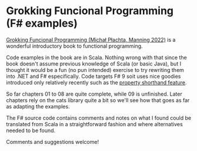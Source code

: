 ﻿# Grokking Funcional Programming (F# examples)

[Grokking Funcional Programming (Michał Płachta, Manning 2022)](https://www.manning.com/books/grokking-functional-programming) is a wonderful introductory book to functional programming. 

Code examples in the book are in Scala. Nothing wrong with that since the book doesn't assume previous knowledge of Scala (or basic Java), but I thought it would be a fun (no pun intended) exercise to try rewriting them into .NET and F# especifically. Code targets F# 9 soit  uses nice goodies introduced only relatively recently such as the [property shorthand feature](https://devblogs.microsoft.com/dotnet/announcing-fsharp-8/).

So far chapters 01 to 08 are quite complete, while 09 is unfinished. Later chapters rely on the cats library quite a bit so we'll see how that goes as far as adapting the examples.

The F# source code contains comments and notes on what I found could be translated from Scala in a straightforward fashion and where alternatives needed to be found.

Comments and suggestions welcome!

